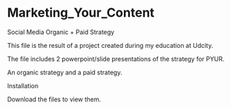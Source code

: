 # Marketing_Your_Content
Social Media Organic + Paid Strategy 

This file is the result of a project created during my education at Udcity.

The file includes 2 powerpoint/slide presentations of the strategy for PYUR. 

An organic strategy and a paid strategy. 

Installation

Download the files to view them. 

